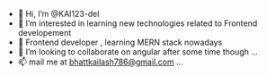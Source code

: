 - 👋 Hi, I’m @KAI123-del
- 👀 I’m interested in learning new technologies related to Frontend developement
- 🌱 Frontend developer , learning MERN stack nowadays
- 💞️ I’m looking to collaborate on angular after some time though ...
- 📫 mail me at bhattkailash786@gmail.com ...

<!---
KAI123-del/KAI123-del is a ✨ special ✨ repository because its `README.md` (this file) appears on your GitHub profile.
You can click the Preview link to take a look at your changes.
--->
